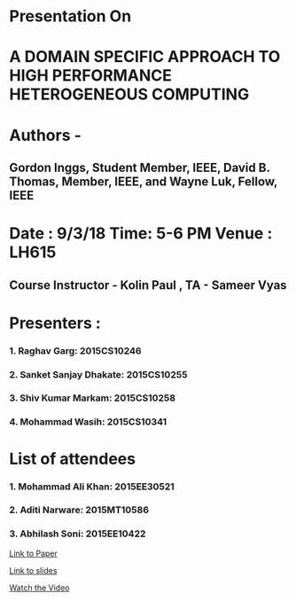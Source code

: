# Presentation On
# A DOMAIN SPECIFIC APPROACH TO HIGH PERFORMANCE HETEROGENEOUS COMPUTING
# Authors -
## Gordon Inggs, Student Member, IEEE, David B. Thomas, Member, IEEE, and Wayne Luk, Fellow, IEEE
# Date : 9/3/18 Time: 5-6 PM Venue : LH615
## Course Instructor - Kolin Paul , TA - Sameer Vyas

# Presenters :
### 1. Raghav Garg: 2015CS10246
### 2. Sanket Sanjay Dhakate: 2015CS10255
### 3. Shiv Kumar Markam: 2015CS10258
### 4. Mohammad Wasih: 2015CS10341

# List of attendees
### 1. Mohammad Ali Khan: 2015EE30521
### 2. Aditi Narware: 2015MT10586
### 3. Abhilash Soni: 2015EE10422

[Link to Paper](http://ieeexplore.ieee.org/document/7465804/)

[Link to slides](https://docs.google.com/presentation/d/1LPxi-sep64JdeGBQsRpxiqZZG6NhRHgCSeojZ644EeI/edit?usp=sharing)

[Watch the Video](https://l.messenger.com/l.php?u=https%3A%2F%2Fdrive.google.com%2Ffile%2Fd%2F1p0UhdOzLPukrB-bYZmb2-ZRleqgj2w5w%2Fview%3Fusp%3Dsharing&h=ATNs_x70NI0AOoV50Sg-MHLJb5anS9LGdDPovlgtm2w5oObWpWRtEcOp6tkrWt9RpSFN_NIazYqhkAIRdwmjvNzV53-5hPxZ2CcduEU9NO3qC_3fzw1hKA)
